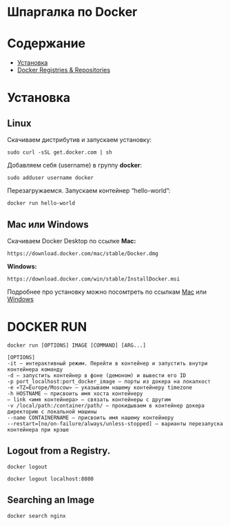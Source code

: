 # Шпаргалка по Docker

# Содержание

   * [Установка](#установка)
   * [Docker Registries &amp; Repositories](#docker-registries--repositories)
   
# Установка

## Linux

Скачиваем дистрибутив и запускаем установку:
```
sudo curl -sSL get.docker.com | sh
```
Добавляем себя (username) в группу **docker**:
```
sudo adduser username docker
```
Перезагружаемся. Запускаем контейнер “hello-world”:
```
docker run hello-world
```

## Mac или Windows

Скачиваем Docker Desktop по ссылке
**Mac:**
```
https://download.docker.com/mac/stable/Docker.dmg
```
**Windows:**
```
https://download.docker.com/win/stable/InstallDocker.msi
```
Подробнее про установку можно посомтреть по ссылкам [Mac](https://docs.docker.com/docker-for-mac/install/) или [Windows](https://docs.docker.com/docker-for-windows/install/)

# DOCKER RUN

```
docker run [OPTIONS] IMAGE [COMMAND] [ARG...]
```
```
[OPTIONS]
-it — интерактивный режим. Перейти в контейнер и запустить внутри контейнера команду
-d — запустить контейнер в фоне (демоном) и вывести его ID
-p port_localhost:port_docker_image — порты из докера на локалхост
-e «TZ=Europe/Moscow» — указываем нашему контейнеру timezone
-h HOSTNAME — присвоить имя хоста контейнеру
— link <имя контейнера> — связать контейнеры с другим
-v /local/path:/container/path/ — прокидываем в контейнер докера директорию с локальной машины
--name CONTAINERNAME — присвоить имя нашему контейнеру
--restart=[no/on-failure/always/unless-stopped] — варианты перезапуска контейнера при крэше
```

## Logout from a Registry.

```
docker logout
```

```
docker logout localhost:8080
```

## Searching an Image

```
docker search nginx
